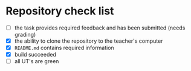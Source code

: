 # Repository check list

- [ ] the task provides required feedback and has been submitted (needs grading)
- [x] the ability to clone the repository to the teacher's computer
- [x] `README.md` contains required information
- [x] build succeeded
- [ ] all UT's are green